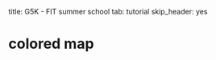 title: G5K - FIT summer school
tab: tutorial
skip_header: yes



# colored map

<div id="livemap_container"></div>
<script type="text/javascript" src="/assets/r2lab/livemap.js"></script>
<style type="text/css"> @import url("/assets/r2lab/livemap.css"); </style>
<script>
    // override livemap default settings
    Object.assign(livemap_options, {
      space_x : 72,
      space_y : 87,
      radius_unavailable : 21,
      radius_ok : 16,
      radius_pinging : 10,
      radius_warming : 4,
      radius_ko : 0,
      margin_x : 5,
      margin_y : 20,
      padding_x : 35,
      padding_y : 35,
      group_colors : [
/*
    "rgba(61, 90, 128, 0.5)",
    "rgba(152, 193, 217, 0.5)",
    "rgba(224, 251, 252, 0.5)",
    "rgba(238, 108, 77, 0.5)",
    "rgba(41, 50, 65, 0.5)",
    "rgba(41, 50, 65, 0.5)",
*/
    "#FF1F2080",
    "#00E0DF80",
    "#616F6F80",
    "#FF5FC080",
    "#0000A380",
    "#00A40080",
    "#FFBA3F80",
],

//    debug : true,
   });
</script>
